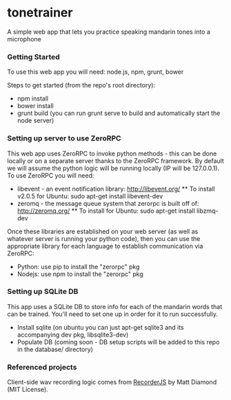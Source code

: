 # tonetrainer
A simple web app that lets you practice speaking mandarin tones into a microphone

### Getting Started
To use this web app you will need: node.js, npm, grunt, bower

Steps to get started (from the repo's root directory):
* npm install
* bower install
* grunt build (you can run grunt serve to build and automatically start the node server)

### Setting up server to use ZeroRPC
This web app uses ZeroRPC to invoke python methods - this can be done locally or on a separate server thanks to the ZeroRPC framework. By default we will assume the python logic will be running locally (IP will be 127.0.0.1). To use ZeroRPC you will need:
* libevent - an event notification library: http://libevent.org/
** To install v2.0.5 for Ubuntu: sudo apt-get install libevent-dev
* zeromq - the message queue system that zerorpc is built off of: http://zeromq.org/
** To install for Ubuntu: sudo apt-get install libzmq-dev

Once these libraries are established on your web server (as well as whatever server is running your python code), then you can use the appropriate library for each language to establish communication via ZeroRPC:
* Python: use pip to install the "zerorpc" pkg
* Nodejs: use npm to install the "zerorpc" pkg

### Setting up SQLite DB
This app uses a SQLite DB to store info for each of the mandarin words that can be trained. You'll need to set one up in order
for it to run successfully.
* Install sqlite (on ubuntu you can just apt-get sqlite3 and its accompanying dev pkg, libsqlite3-dev)
* Populate DB (coming soon - DB setup scripts will be added to this repo in the database/ directory)
 
### Referenced projects
Client-side wav recording logic comes from [RecorderJS](https://github.com/mattdiamond/Recorderjs) by Matt Diamond (MIT License).

